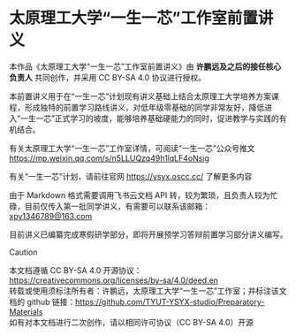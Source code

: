 # 太原理工大学“一生一芯”工作室前置讲义

本作品《太原理工大学“一生一芯”工作室前置讲义》由 **许鹏远及之后的接任核心负责人** 共同创作，并采用 CC BY-SA 4.0 协议进行授权。

本前置讲义用于在“一生一芯”计划现有讲义基础上结合太原理工大学培养方案课程，形成独特的前置学习路线讲义，对低年级零基础的同学非常友好，降低进入“一生一芯”正式学习的坡度，能够培养基础硬能力的同时，促进教学与实践的有机结合。

有关太原理工大学“一生一芯”工作室详情，可阅读“一生一芯”公众号推文 https://mp.weixin.qq.com/s/n5LLUQzq49h1lqLF4oNsig

有关“一生一芯”计划，请前往官网 https://ysyx.oscc.cc/ 了解更多内容

由于 Markdown 格式需要调用飞书云文档 API 转，较为繁琐，且负责人较为忙碌，目前仅传入第一批同学讲义，有需要可以联系该邮箱：xpy1346789@163.com

目前讲义已编纂完成寒假研学部分，即将开展预学习答辩前置学习部分讲义编写。


> [!CAUTION]
> 本文档遵循 CC BY-SA 4.0 开源协议：https://creativecommons.org/licenses/by-sa/4.0/deed.en  
> 转载或使用须标注所有者：许鹏远，太原理工大学“一生一芯”工作室；并标注该文档的 github 链接：https://github.com/TYUT-YSYX-studio/Preparatory-Materials  
> 如有对本文档进行二次创作，请以相同许可协议（CC BY-SA 4.0）开源
